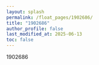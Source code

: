 ```yaml
---
layout: splash
permalink: /float_pages/1902686/
title: "1902686"
author_profile: false
last_modified_at: 2025-06-13
toc: false
---
```

 
1902686
